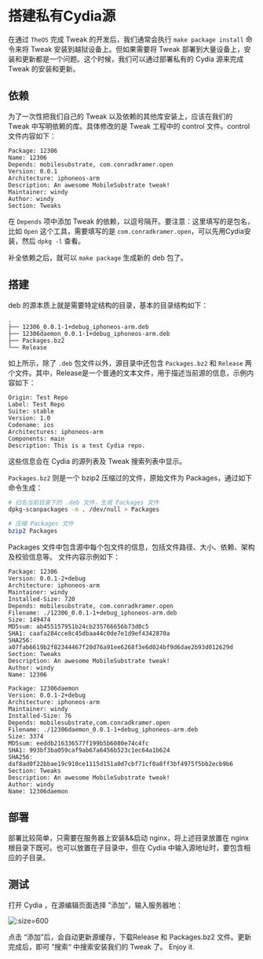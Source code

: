 # 搭建私有Cydia源

在通过 ``TheOS`` 完成 Tweak 的开发后，我们通常会执行 ``make package install`` 命令来将 Tweak 安装到越狱设备上。但如果需要将 Tweak 部署到大量设备上，安装和更新都是一个问题。这个时候，我们可以通过部署私有的 Cydia 源来完成 Tweak 的安装和更新。

## 依赖

为了一次性把我们自己的 Tweak 以及依赖的其他库安装上，应该在我们的 Tweak 中写明依赖的库。具体修改的是 Tweak 工程中的 control 文件。control 文件内容如下：

```
Package: 12306
Name: 12306
Depends: mobilesubstrate, com.conradkramer.open
Version: 0.0.1
Architecture: iphoneos-arm
Description: An awesome MobileSubstrate tweak!
Maintainer: windy
Author: windy
Section: Tweaks
```

在 ``Depends`` 项中添加 Tweak 的依赖，以逗号隔开。要注意：这里填写的是包名，比如 ``Open`` 这个工具，需要填写的是 ``com.conradkramer.open``，可以先用Cydia安装，然后 ``dpkg -l`` 查看。

补全依赖之后，就可以 ``make package`` 生成新的 deb 包了。

## 搭建

deb 的源本质上就是需要特定结构的目录，基本的目录结构如下：

```
.
├── 12306_0.0.1-1+debug_iphoneos-arm.deb
├── 12306daemon_0.0.1-1+debug_iphoneos-arm.deb
├── Packages.bz2
└── Release
```

如上所示，除了 ``.deb`` 包文件以外，源目录中还包含 ``Packages.bz2`` 和 ``Release`` 两个文件。其中，Release是一个普通的文本文件，用于描述当前源的信息，示例内容如下：

```
Origin: Test Repo
Label: Test Repo
Suite: stable
Version: 1.0
Codename: ios
Architectures: iphoneos-arm
Components: main
Description: This is a test Cydia repo.
```

这些信息会在 Cydia 的源列表及 Tweak 搜索列表中显示。

``Packages.bz2`` 则是一个 bzip2 压缩过的文件，原始文件为 Packages，通过如下命令生成：

```bash
# 扫名当前目录下的 .deb 文件，生成 Packages 文件
dpkg-scanpackages -m . /dev/null > Packages

# 压缩 Packages 文件
bzip2 Packages
```

Packages 文件中包含源中每个包文件的信息，包括文件路径、大小、依赖、架构及校验信息等。
文件内容示例如下：

```
Package: 12306
Version: 0.0.1-2+debug
Architecture: iphoneos-arm
Maintainer: windy
Installed-Size: 720
Depends: mobilesubstrate, com.conradkramer.open
Filename: ./12306_0.0.1-1+debug_iphoneos-arm.deb
Size: 149474
MD5sum: ab455157951b24cb235766656b73d0c5
SHA1: caafa284cce8c45dbaa44c0de7e1d9ef4342870a
SHA256: a07fab6619b2f82344467f20d76a91ee6268f3e6d024bf9d6dae2b93d012629d
Section: Tweaks
Description: An awesome MobileSubstrate tweak!
Author: windy
Name: 12306

Package: 12306daemon
Version: 0.0.1-2+debug
Architecture: iphoneos-arm
Maintainer: windy
Installed-Size: 76
Depends: mobilesubstrate,com.conradkramer.open
Filename: ./12306daemon_0.0.1-1+debug_iphoneos-arm.deb
Size: 3374
MD5sum: eeddb216336577f199b5b6080e74c4fc
SHA1: 993bf3ba059caf9ab67a6456b523c1ec64a1b624
SHA256: daf8ad0f22bbae19c910ce1115d151a0d7cbf71cf0a8ff3bf4975f5bb2ecb9b6
Section: Tweaks
Description: An awesome MobileSubstrate tweak!
Author: windy
Name: 12306daemon

```

## 部署

部署比较简单，只需要在服务器上安装&&启动 nginx，将上述目录放置在 nginx 根目录下既可。也可以放置在子目录中，但在 Cydia 中输入源地址时，要包含相应的子目录。

## 测试

打开 Cydia ，在源编辑页面选择 ”添加“，输入服务器地：

![](https://pan.xnure.com/OneDrive/Pics/blog/15033793377193.jpg ':size=600')

点击 “添加”后，会自动更新源缓存，下载Release 和 Packages.bz2 文件。更新完成后，即可 ”搜索“ 中搜索安装我们的 Tweak 了。 Enjoy it.
